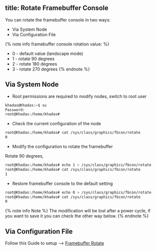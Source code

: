 title: Rotate Framebuffer Console
---

You can rotate the framebuffer console in two ways:

* Via System Node
* Via Configuration File

{% note info framebuffer console rotation value: %}

* 0 - default value (landscape mode)
* 1 - rotate 90 degrees
* 2 - rotate 180 degrees
* 3 - rotate 270 degrees
{% endnote %}

## Via System Node

* Root permissions are required to modify nodes, switch to root user

```sh
khadas@Khadas:~$ su
Password: 
root@Khadas:/home/khadas#
```

* Check the current configuration of the node

```sh
root@Khadas:/home/khadas# cat /sys/class/graphics/fbcon/rotate
0
```

* Modify the configuration to rotate the framebuffer

Rotate 90 degrees,

```sh
root@Khadas:/home/khadas# echo 1 > /sys/class/graphics/fbcon/rotate
root@Khadas:/home/khadas# cat /sys/class/graphics/fbcon/rotate
1
```

* Restore framebuffer console to the default setting

```sh
root@Khadas:/home/khadas# echo 0 > /sys/class/graphics/fbcon/rotate
root@Khadas:/home/khadas# cat /sys/class/graphics/fbcon/rotate     
0
```

{% note info Note %}
The modification will be lost after a power cycle, if you want to save it you can check the other way below.
{% endnote %}

## Via Configuration File

Follow this Guide to setup --> [Framebuffer Rotate](SystemConfigFile#Framebuffer-Rotate)

